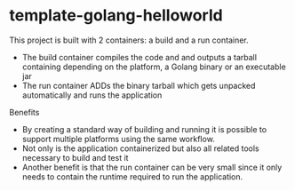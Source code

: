 # template-golang-helloworld

This project is built with 2 containers: a build and a run container.

* The build container compiles the code and and outputs a tarball containing
  depending on the platform, a Golang binary or an executable jar
* The run container ADDs the binary tarball which gets unpacked automatically and runs the application

Benefits

* By creating a standard way of building and running it is possible to support multiple platforms using the same workflow.
* Not only is the application containerized but also all related tools necessary to build and test it
* Another benefit is that the run container can be very small since it only needs to contain the runtime required to run the application.
